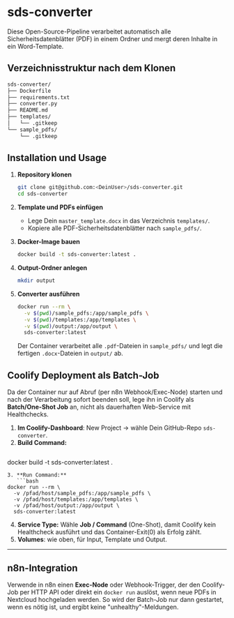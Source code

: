 # sds-converter

Diese Open-Source-Pipeline verarbeitet automatisch alle Sicherheitsdatenblätter (PDF) in einem Ordner und mergt deren Inhalte in ein Word-Template.

## Verzeichnisstruktur nach dem Klonen

```bash
sds-converter/
├── Dockerfile
├── requirements.txt
├── converter.py
├── README.md
├── templates/
│   └── .gitkeep
└── sample_pdfs/
    └── .gitkeep
```

## Installation und Usage

1. **Repository klonen**

   ```bash
   git clone git@github.com:<DeinUser>/sds-converter.git
   cd sds-converter
   ```

2. **Template und PDFs einfügen**

   - Lege Dein `master_template.docx` in das Verzeichnis `templates/`.
   - Kopiere alle PDF-Sicherheitsdatenblätter nach `sample_pdfs/`.

3. **Docker-Image bauen**

   ```bash
   docker build -t sds-converter:latest .
   ```

4. **Output-Ordner anlegen**

   ```bash
   mkdir output
   ```

5. **Converter ausführen**

   ```bash
   docker run --rm \
     -v $(pwd)/sample_pdfs:/app/sample_pdfs \
     -v $(pwd)/templates:/app/templates \
     -v $(pwd)/output:/app/output \
     sds-converter:latest
   ```

   Der Container verarbeitet alle `.pdf`-Dateien in `sample_pdfs/` und legt die fertigen `.docx`-Dateien in `output/` ab.

## Coolify Deployment als Batch-Job

Da der Container nur auf Abruf (per n8n Webhook/Exec-Node) starten und nach der Verarbeitung sofort beenden soll, lege ihn in Coolify als **Batch/One-Shot Job** an, nicht als dauerhaften Web-Service mit Healthchecks.

1. **Im Coolify-Dashboard**: New Project → wähle Dein GitHub-Repo `sds-converter`.
2. **Build Command:**
   ```bash
docker build -t sds-converter:latest .
```
3. **Run Command:**
   ```bash
docker run --rm \
  -v /pfad/host/sample_pdfs:/app/sample_pdfs \
  -v /pfad/host/templates:/app/templates \
  -v /pfad/host/output:/app/output \
  sds-converter:latest
```
4. **Service Type:** Wähle **Job / Command** (One-Shot), damit Coolify kein Healthcheck ausführt und das Container-Exit(0) als Erfolg zählt.
5. **Volumes**: wie oben, für Input, Template und Output.

---

## n8n-Integration
Verwende in n8n einen **Exec-Node** oder Webhook-Trigger, der den Coolify-Job per HTTP API oder direkt ein `docker run` auslöst, wenn neue PDFs in Nextcloud hochgeladen werden. So wird der Batch-Job nur dann gestartet, wenn es nötig ist, und ergibt keine "unhealthy"-Meldungen.
